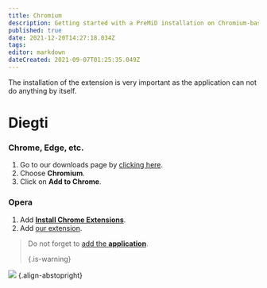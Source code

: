 ```yaml
---
title: Chromium
description: Getting started with a PreMiD installation on Chromium-based browsers
published: true
date: 2021-12-20T14:27:18.034Z
tags:
editor: markdown
dateCreated: 2021-09-07T01:25:35.049Z
---
```


The installation of the extension is very important as the application can not do anything by itself.

# Diegti
### Chrome, Edge, etc.
1. Go to our downloads page by [clicking here](https://premid.app/downloads).
2. Choose **Chromium**.
3. Click on **Add to Chrome**.

### Opera
1. Add **[Install Chrome Extensions](https://addons.opera.com/en/extensions/details/install-chrome-extensions/)**.
2. Add [our extension](https://premid.app/downloads).

> Do not forget to [add the **application**](/install). 
> 
> {.is-warning}

![](https://img.icons8.com/color/2x/chrome.png) {.align-abstopright}
